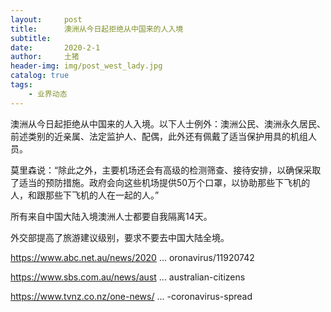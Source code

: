 ```yaml
---
layout:     post
title:      澳洲从今日起拒绝从中国来的人入境
subtitle:   
date:       2020-2-1
author:     土猪
header-img: img/post_west_lady.jpg
catalog: true
tags:
    - 业界动态
---
```



澳洲从今日起拒绝从中国来的人入境。以下人士例外：澳洲公民、澳洲永久居民、前述类别的近亲属、法定监护人、配偶，此外还有佩戴了适当保护用具的机组人员。

莫里森说：“除此之外，主要机场还会有高级的检测筛查、接待安排，以确保采取了适当的预防措施。政府会向这些机场提供50万个口罩，以协助那些下飞机的人，和跟那些下飞机的人在一起的人。”

所有来自中国大陆入境澳洲人士都要自我隔离14天。

外交部提高了旅游建议级别，要求不要去中国大陆全境。

https://www.abc.net.au/news/2020 ... oronavirus/11920742

https://www.sbs.com.au/news/aust ... australian-citizens

https://www.tvnz.co.nz/one-news/ ... -coronavirus-spread